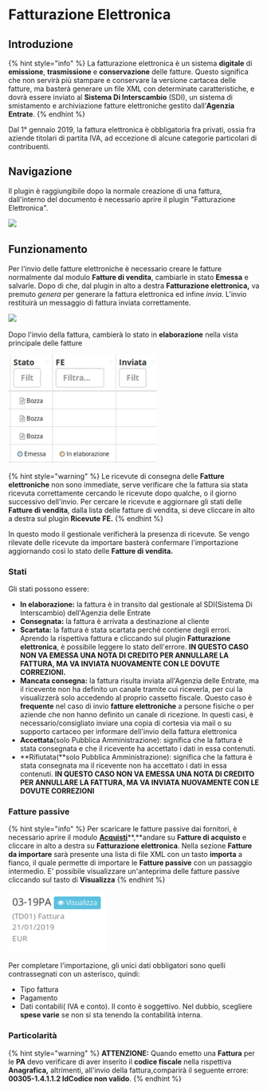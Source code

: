 # Fatturazione Elettronica

## Introduzione

{% hint style="info" %}
La fatturazione elettronica è un sistema **digitale** di **emissione**, **trasmissione** e **conservazione** delle fatture. Questo significa che non servirà più stampare e conservare la versione cartacea delle fatture, ma basterà generare un file XML con determinate caratteristiche, e dovrà essere inviato al **Sistema Di Interscambio** (SDI), un sistema di smistamento e archiviazione fatture elettroniche gestito dall’**Agenzia Entrate**.
{% endhint %}

Dal 1° gennaio 2019, la fattura elettronica è obbligatoria fra privati, ossia fra aziende titolari di partita IVA, ad eccezione di alcune categorie particolari di contribuenti.

## Navigazione

Il plugin è raggiungibile dopo la normale creazione di una fattura, dall'interno del documento è necessario aprire il plugin "Fatturazione Elettronica".

![](https://firebasestorage.googleapis.com/v0/b/gitbook-x-prod.appspot.com/o/spaces%2F-LZJeLg23eVDvrCv74U7-887967055%2Fuploads%2Fsf8kFaObYeJ2bpmvQM2u%2Ffile.png?alt=media)

## Funzionamento

Per l'invio delle fatture elettroniche è necessario creare le fatture normalmente dal modulo **Fatture di vendita**, cambiarle in stato **Emessa** e salvarle. Dopo di che, dal plugin in alto a destra **Fatturazione elettronica,** va premuto _genera_ per generare la fattura elettronica ed infine _invia_. L'invio restituirà un messaggio di fattura inviata correttamente.

![](https://firebasestorage.googleapis.com/v0/b/gitbook-x-prod.appspot.com/o/spaces%2F-LZJeLg23eVDvrCv74U7-887967055%2Fuploads%2FZkvmuXWsofxhRgmmTXpj%2Ffile.png?alt=media)

Dopo l'invio della fattura, cambierà lo stato in **elaborazione** nella vista principale delle fatture

![](../../.gitbook/assets/StatoInElaborazione.PNG)

{% hint style="warning" %}
Le ricevute di consegna delle **Fatture elettroniche** non sono immediate, serve verificare che la fattura sia stata ricevuta correttamente cercando le ricevute dopo qualche, o il giorno successivo dell'invio. Per cercare le ricevute e aggiornare gli stati delle **Fatture di vendita**, dalla lista delle fatture di vendita, si deve cliccare in alto a destra sul plugin **Ricevute** **FE.**
{% endhint %}

In questo modo il gestionale verificherà la presenza di ricevute. Se vengo rilevate delle ricevute da importare basterà confermare l'importazione aggiornando così lo stato delle **Fatture di vendita.**

### **Stati**

Gli stati possono essere:

* **In elaborazione:** la fattura è in transito dal gestionale al SDI(Sistema Di Interscambio) dell'Agenzia delle Entrate
* **Consegnata:** la fattura è arrivata a destinazione al cliente
* **Scartata:** la fattura è stata scartata perché contiene degli errori. Aprendo la rispettiva fattura e cliccando sul plugin **Fatturazione elettronica**, è possibile leggere lo stato dell'errore. **IN QUESTO CASO NON VA EMESSA UNA NOTA DI CREDITO PER ANNULLARE LA FATTURA, MA VA INVIATA NUOVAMENTE CON LE DOVUTE CORREZIONI.**
* **Mancata consegna:** la fattura risulta inviata all'Agenzia delle Entrate, ma il ricevente non ha definito un canale tramite cui riceverla, per cui la visualizzerà solo accedendo al proprio cassetto fiscale. Questo caso è **frequente** nel caso di invio **fatture elettroniche** a persone fisiche o per aziende che non hanno definito un canale di ricezione. In questi casi, è necessario/consigliato inviare una copia di cortesia via mail o su supporto cartaceo per informare dell'invio della fattura elettronica
* **Accettata**(solo Pubblica Amministrazione): significa che la fattura è stata consegnata e che il ricevente ha accettato i dati in essa contenuti.
* \*\*Rifiutata(\*\*solo Pubblica Amministrazione): significa che la fattura è stata consegnata ma il ricevente non ha accettato i dati in essa contenuti. **IN QUESTO CASO NON VA EMESSA UNA NOTA DI CREDITO PER ANNULLARE LA FATTURA, MA VA INVIATA NUOVAMENTE CON LE DOVUTE CORREZIONI**

### Fatture passive

{% hint style="info" %}
Per scaricare le fatture passive dai fornitori, è necessario aprire il modulo [**Acquisti**](../../modules/acquisti/)\*\*,\*\*andare su **Fatture di acquisto** e cliccare in alto a destra su **Fatturazione elettronica**. Nella sezione **Fatture da importare** sarà presente una lista di file XML con un tasto **importa** a fianco, il quale permette di importare le **Fatture passive** con un passaggio intermedio. E' possibile visualizzare un'anteprima delle fatture passive cliccando sul tasto di **Visualizza**
{% endhint %}

![](../../.gitbook/assets/FatturaPassiva.PNG)

Per completare l'importazione, gli unici dati obbligatori sono quelli contrassegnati con un asterisco, quindi:

* Tipo fattura
* Pagamento
* Dati contabili( IVA e conto). Il conto è soggettivo. Nel dubbio, scegliere **spese varie** se non si sta tenendo la contabilità interna.

### Particolarità

{% hint style="warning" %}
**ATTENZIONE:** Quando emetto una **Fattura** per le **PA** devo verificare di aver inserito il **codice fiscale** nella rispettiva **Anagrafica,** altrimenti, all'invio della fattura,comparirà il seguente errore: **00305-1.4.1.1.2 IdCodice non valido**.
{% endhint %}
